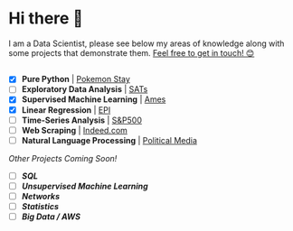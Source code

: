 # Hi there 👋

I am a Data Scientist, please see below my areas of knowledge along with some projects that demonstrate them. [Feel free to get in touch! 😊](https://www.linkedin.com/in/marc-lodge)

## 

- [x] **Pure Python** | [Pokemon Stay](https://github.com/Marc-Lodge/Pokemon_Stay)
- [ ] **Exploratory Data Analysis** | [SATs](https://github.com/Marc-Lodge/SATs)
- [x] **Supervised Machine Learning** | [Ames](https://github.com/Marc-Lodge/Ames)
- [x] **Linear Regression** | [EPI](https://github.com/Marc-Lodge/EPI)
- [ ] **Time-Series Analysis** | [S&P500](https://github.com/Marc-Lodge/SPY)
- [ ] **Web Scraping** | [Indeed.com](https://github.com/Marc-Lodge/Indeed)
- [ ] **Natural Language Processing** | [Political Media](https://github.com/Marc-Lodge/Political_Media)

*Other Projects Coming Soon!*

- [ ] ***SQL***
- [ ] ***Unsupervised Machine Learning***
- [ ] ***Networks***
- [ ] ***Statistics***
- [ ] ***Big Data / AWS*** 

<!--
- **Tools** | SQL, Tableau, **Python**; *NumPy, Pandas, Seaborn, Matplotlib, Plotly, SciPy, Scikit-Learn, Statsmodels, Keras, PyTorch*
- **Supervised Machine Learning** | Linear/Logistic Regression, Classification, kNN, Decision Trees, Bagging/Boosting Models
- **Unsupervised Machine Learning** | Pipelines, Principal Component Analysis, Clustering, K-Means, Clustering Evaluation
- **Model Evaluation** | RSE, MSE, Baseline Accuracy, Precision, Recall, F1, ROC, PR Curves, cross-validation, grid-search
- **Additional Machine Learning** | Decision Trees, Random Forests, Bagging, Boosting, Natural Language Processing
- **Networks** | Network Analysis & Robustness, Communities, Recommended Systems, Neural Networks, Tensorflow
- **Statistics** | Probability distributions, Confidence Intervals, Central Limit Theorem, Bayes Rule, Naive Bayes
- **Big Data** | Map-Reduce Algorithm, Divide and Conquer, Hadoop, Spark, AWS
- **Timeseries** | Basics, Autocorrelations, ARMA, ARIMA models
- **Additional** | HTML, Webscraping, RegEx, Databases, API's
| [Seoul Cycle](https://github.com/Marc-Lodge/Seoul_Cycle)
-->

<!--

**Lodgimus/Lodgimus** is a ✨ _special_ ✨ repository because its `README.md` (this file) appears on your GitHub profile.

Here are some ideas to get you started:

- 🔭 I’m currently working on ...
- 🌱 I’m currently learning ...
- 👯 I’m looking to collaborate on ...
- 🤔 I’m looking for help with ...
- 💬 Ask me about ...
- 📫 How to reach me: ...
- 😄 Pronouns: ...
- ⚡ Fun fact: ...

-->
